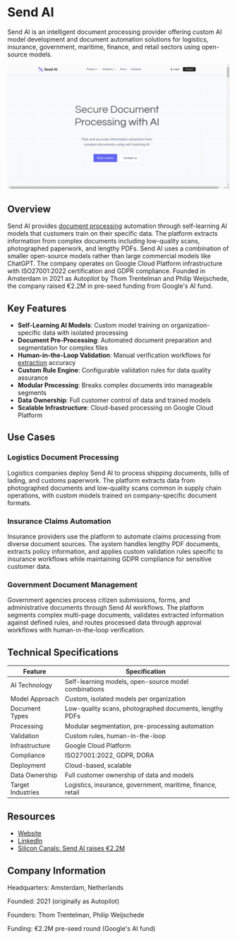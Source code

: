 # Send AI

Send AI is an intelligent document processing provider offering custom AI model development and document automation solutions for logistics, insurance, government, maritime, finance, and retail sectors using open-source models.

![Send AI](assets/send-ai.png)


## Overview

Send AI provides [document processing](../../capabilities/document-understanding/index.md) automation through self-learning AI models that customers train on their specific data. The platform extracts information from complex documents including low-quality scans, photographed paperwork, and lengthy PDFs. Send AI uses a combination of smaller open-source models rather than large commercial models like ChatGPT. The company operates on Google Cloud Platform infrastructure with ISO27001:2022 certification and GDPR compliance. Founded in Amsterdam in 2021 as Autopilot by Thom Trentelman and Philip Weijschede, the company raised €2.2M in pre-seed funding from Google's AI fund.

## Key Features

- **Self-Learning AI Models**: Custom model training on organization-specific data with isolated processing
- **Document Pre-Processing**: Automated document preparation and segmentation for complex files
- **Human-in-the-Loop Validation**: Manual verification workflows for [extraction](../../capabilities/extraction/index.md) accuracy
- **Custom Rule Engine**: Configurable validation rules for data quality assurance
- **Modular Processing**: Breaks complex documents into manageable segments
- **Data Ownership**: Full customer control of data and trained models
- **Scalable Infrastructure**: Cloud-based processing on Google Cloud Platform

## Use Cases

### Logistics Document Processing

Logistics companies deploy Send AI to process shipping documents, bills of lading, and customs paperwork. The platform extracts data from photographed documents and low-quality scans common in supply chain operations, with custom models trained on company-specific document formats.

### Insurance Claims Automation

Insurance providers use the platform to automate claims processing from diverse document sources. The system handles lengthy PDF documents, extracts policy information, and applies custom validation rules specific to insurance workflows while maintaining GDPR compliance for sensitive customer data.

### Government Document Management

Government agencies process citizen submissions, forms, and administrative documents through Send AI workflows. The platform segments complex multi-page documents, validates extracted information against defined rules, and routes processed data through approval workflows with human-in-the-loop verification.

## Technical Specifications

| Feature | Specification |
|---------|---------------|
| AI Technology | Self-learning models, open-source model combinations |
| Model Approach | Custom, isolated models per organization |
| Document Types | Low-quality scans, photographed documents, lengthy PDFs |
| Processing | Modular segmentation, pre-processing automation |
| Validation | Custom rules, human-in-the-loop |
| Infrastructure | Google Cloud Platform |
| Compliance | ISO27001:2022, GDPR, DORA |
| Deployment | Cloud-based, scalable |
| Data Ownership | Full customer ownership of data and models |
| Target Industries | Logistics, insurance, government, maritime, finance, retail |

## Resources

- [Website](https://www.send.ai)
- [LinkedIn](https://www.linkedin.com/company/send-ai)
- [Silicon Canals: Send AI raises €2.2M](https://siliconcanals.com/crowdfunding/send-ai-raises-2-2m/)

## Company Information

Headquarters: Amsterdam, Netherlands

Founded: 2021 (originally as Autopilot)

Founders: Thom Trentelman, Philip Weijschede

Funding: €2.2M pre-seed round (Google's AI fund)
